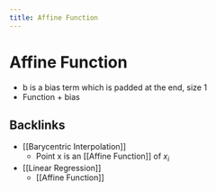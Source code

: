```yaml
---
title: Affine Function
---
```


# Affine Function
- b is a bias term which is padded at the end, size 1
- Function + bias





## Backlinks
* [[Barycentric Interpolation]]
	* Point x is an [[Affine Function]] of $x_i$ 
* [[Linear Regression]]
	* [[Affine Function]]

